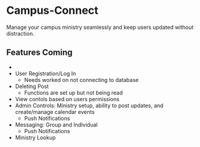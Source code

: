 # Campus-Connect
Manage your campus ministry seamlessly and keep users updated without distraction.

## __Features Coming__
  - 
  - User Registration/Log In
    - Needs worked on not connecting to database
  - Deleting Post
    - Functions are set up but not being read
  - View contols based on users permissions
  - Admin Controls: Ministry setup, ability to post updates, and create/manage calendar events
    - Push Notifications
  - Messaging: Group and Individual
    - Push Notifications
  - Ministry Lookup
